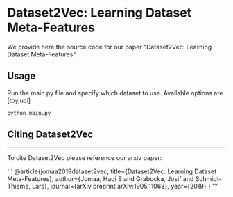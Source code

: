 # Dataset2Vec: Learning Dataset Meta-Features
We provide here the source code for our paper "Dataset2Vec: Learning Dataset Meta-Features".

## Usage
Run the main.py file and specify which dataset to use. Available options are [toy,uci]
```
python main.py 
```
## Citing Dataset2Vec
-----------

To cite Dataset2Vec please reference our arxiv paper:


'''
@article{jomaa2019dataset2vec,
  title={Dataset2Vec: Learning Dataset Meta-Features},
  author={Jomaa, Hadi S and Grabocka, Josif and Schmidt-Thieme, Lars},
  journal={arXiv preprint arXiv:1905.11063},
  year={2019}
}
'''
